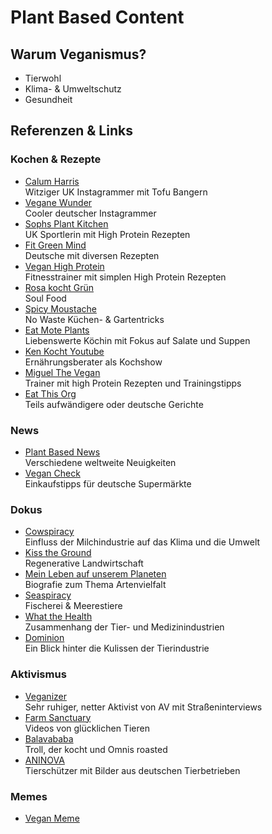 # Plant Based Content

## Warum Veganismus?

- Tierwohl
- Klima- & Umweltschutz
- Gesundheit

## Referenzen & Links

### Kochen & Rezepte

- [Calum Harris](https://www.instagram.com/calumharris) \
Witziger UK Instagrammer mit Tofu Bangern
- [Vegane Wunder](https://www.instagram.com/veganewunder) \
Cooler deutscher Instagrammer
- [Sophs Plant Kitchen](https://www.instagram.com/sophsplantkitchen) \
UK Sportlerin mit High Protein Rezepten
- [Fit Green Mind](https://www.instagram.com/fitgreenmind) \
Deutsche mit diversen Rezepten
- [Vegan High Protein](https://www.instagram.com/vegan_high_protein) \
Fitnesstrainer mit simplen High Protein Rezepten
- [Rosa kocht Grün](https://www.instagram.com/rosakochtgruen) \
Soul Food
- [Spicy Moustache](https://www.instagram.com/_spicymoustache_) \
No Waste Küchen- & Gartentricks
- [Eat Mote Plants](https://www.instagram.com/eatmoreplants.no) \
Liebenswerte Köchin mit Fokus auf Salate und Suppen
- [Ken Kocht Youtube](https://www.youtube.com/@kenkocht) \
Ernährungsberater als Kochshow
- [Miguel The Vegan](https://www.instagram.com/miguelthevegan) \
Trainer mit high Protein Rezepten und Trainingstipps
- [Eat This Org](https://www.instagram.com/eatthisorg) \
Teils aufwändigere oder deutsche Gerichte

### News

- [Plant Based News](https://www.instagram.com/plantbasednews) \
Verschiedene weltweite Neuigkeiten
- [Vegan Check](https://www.instagram.com/vegan_check) \
Einkaufstipps für deutsche Supermärkte

### Dokus

- [Cowspiracy](https://www.imdb.com/title/tt3302820/) \
Einfluss der Milchindustrie auf das Klima und die Umwelt
- [Kiss the Ground](https://www.imdb.com/title/tt8618654/) \
Regenerative Landwirtschaft
- [Mein Leben auf unserem Planeten](https://www.imdb.com/title/tt11989890/) \
Biografie zum Thema Artenvielfalt
- [Seaspiracy](https://www.imdb.com/title/tt14152756/) \
Fischerei & Meerestiere
- [What the Health](https://www.imdb.com/title/tt5541848/) \
Zusammenhang der Tier- und Medizinindustrien
- [Dominion](https://www.imdb.com/title/tt5773402/) \
Ein Blick hinter die Kulissen der Tierindustrie

### Aktivismus

- [Veganizer](https://www.instagram.com/veganizer.d) \
Sehr ruhiger, netter Aktivist von AV mit Straßeninterviews
- [Farm Sanctuary](https://www.instagram.com/farmsanctuary) \
Videos von glücklichen Tieren
- [Balavababa](https://www.instagram.com/balavababa) \
Troll, der kocht und Omnis roasted
- [ANINOVA](https://www.instagram.com/aninova) \
Tierschützer mit Bilder aus deutschen Tierbetrieben

### Memes

- [Vegan Meme](https://www.instagram.com/vegan.meme)
